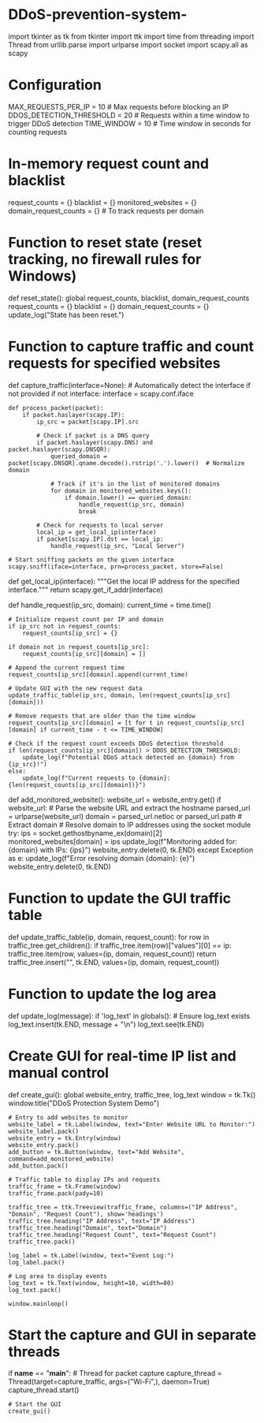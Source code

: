 # DDoS-prevention-system-
import tkinter as tk
from tkinter import ttk
import time
from threading import Thread
from urllib.parse import urlparse
import socket
import scapy.all as scapy

# Configuration
MAX_REQUESTS_PER_IP = 10  # Max requests before blocking an IP
DDOS_DETECTION_THRESHOLD = 20  # Requests within a time window to trigger DDoS detection
TIME_WINDOW = 10  # Time window in seconds for counting requests

# In-memory request count and blacklist
request_counts = {}
blacklist = {}
monitored_websites = {}
domain_request_counts = {}  # To track requests per domain

# Function to reset state (reset tracking, no firewall rules for Windows)
def reset_state():
    global request_counts, blacklist, domain_request_counts
    request_counts = {}
    blacklist = {}
    domain_request_counts = {}
    update_log("State has been reset.")

# Function to capture traffic and count requests for specified websites
def capture_traffic(interface=None):
    # Automatically detect the interface if not provided
    if not interface:
        interface = scapy.conf.iface

    def process_packet(packet):
        if packet.haslayer(scapy.IP):
            ip_src = packet[scapy.IP].src

            # Check if packet is a DNS query
            if packet.haslayer(scapy.DNS) and packet.haslayer(scapy.DNSQR):
                queried_domain = packet[scapy.DNSQR].qname.decode().rstrip('.').lower()  # Normalize domain

                # Track if it's in the list of monitored domains
                for domain in monitored_websites.keys():
                    if domain.lower() == queried_domain:
                        handle_request(ip_src, domain)
                        break

            # Check for requests to local server
            local_ip = get_local_ip(interface)
            if packet[scapy.IP].dst == local_ip:
                handle_request(ip_src, "Local Server")

    # Start sniffing packets on the given interface
    scapy.sniff(iface=interface, prn=process_packet, store=False)

def get_local_ip(interface):
    """Get the local IP address for the specified interface."""
    return scapy.get_if_addr(interface)

def handle_request(ip_src, domain):
    current_time = time.time()
    
    # Initialize request count per IP and domain
    if ip_src not in request_counts:
        request_counts[ip_src] = {}

    if domain not in request_counts[ip_src]:
        request_counts[ip_src][domain] = []

    # Append the current request time
    request_counts[ip_src][domain].append(current_time)

    # Update GUI with the new request data
    update_traffic_table(ip_src, domain, len(request_counts[ip_src][domain]))

    # Remove requests that are older than the time window
    request_counts[ip_src][domain] = [t for t in request_counts[ip_src][domain] if current_time - t <= TIME_WINDOW]

    # Check if the request count exceeds DDoS detection threshold
    if len(request_counts[ip_src][domain]) > DDOS_DETECTION_THRESHOLD:
        update_log(f"Potential DDoS attack detected on {domain} from {ip_src}!")
    else:
        update_log(f"Current requests to {domain}: {len(request_counts[ip_src][domain])}")

def add_monitored_website():
    website_url = website_entry.get()
    if website_url:
        # Parse the website URL and extract the hostname
        parsed_url = urlparse(website_url)
        domain = parsed_url.netloc or parsed_url.path  # Extract domain
        # Resolve domain to IP addresses using the socket module
        try:
            ips = socket.gethostbyname_ex(domain)[2]
            monitored_websites[domain] = ips
            update_log(f"Monitoring added for: {domain} with IPs: {ips}")
            website_entry.delete(0, tk.END)
        except Exception as e:
            update_log(f"Error resolving domain {domain}: {e}")
            website_entry.delete(0, tk.END)

# Function to update the GUI traffic table
def update_traffic_table(ip, domain, request_count):
    for row in traffic_tree.get_children():
        if traffic_tree.item(row)["values"][0] == ip:
            traffic_tree.item(row, values=(ip, domain, request_count))
            return
    traffic_tree.insert("", tk.END, values=(ip, domain, request_count))

# Function to update the log area
def update_log(message):
    if 'log_text' in globals():  # Ensure log_text exists
        log_text.insert(tk.END, message + "\n")
        log_text.see(tk.END)

# Create GUI for real-time IP list and manual control
def create_gui():
    global website_entry, traffic_tree, log_text
    window = tk.Tk()
    window.title("DDoS Protection System Demo")

    # Entry to add websites to monitor
    website_label = tk.Label(window, text="Enter Website URL to Monitor:")
    website_label.pack()
    website_entry = tk.Entry(window)
    website_entry.pack()
    add_button = tk.Button(window, text="Add Website", command=add_monitored_website)
    add_button.pack()

    # Traffic table to display IPs and requests
    traffic_frame = tk.Frame(window)
    traffic_frame.pack(pady=10)

    traffic_tree = ttk.Treeview(traffic_frame, columns=("IP Address", "Domain", "Request Count"), show='headings')
    traffic_tree.heading("IP Address", text="IP Address")
    traffic_tree.heading("Domain", text="Domain")
    traffic_tree.heading("Request Count", text="Request Count")
    traffic_tree.pack()

    log_label = tk.Label(window, text="Event Log:")
    log_label.pack()

    # Log area to display events
    log_text = tk.Text(window, height=10, width=80)
    log_text.pack()

    window.mainloop()

# Start the capture and GUI in separate threads
if __name__ == "__main__":
    # Thread for packet capture
    capture_thread = Thread(target=capture_traffic, args=("Wi-Fi",), daemon=True)
    capture_thread.start()

    # Start the GUI
    create_gui()
